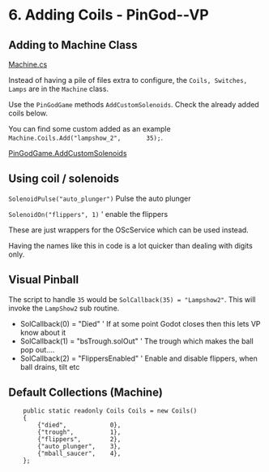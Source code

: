# 6. Adding Coils - PinGod--VP

## Adding to Machine Class

[Machine.cs](../src/BasicGame/BasicGameGodot/global/Machine.cs)

Instead of having a pile of files extra to configure, the `Coils, Switches, Lamps` are in the `Machine` class.

Use the `PinGodGame` methods `AddCustomSolenoids`. Check the already added coils below.

You can find some custom added as an example `Machine.Coils.Add("lampshow_2",		35);`.

[PinGodGame.AddCustomSolenoids](../src/BasicGame/BasicGameGodot/global/PinGodGame.cs)

## Using coil / solenoids

`SolenoidPulse("auto_plunger")` Pulse the auto plunger

`SolenoidOn("flippers", 1)` ' enable the flippers

These are just wrappers for the OScService which can be used instead. 

Having the names like this in code is a lot quicker than dealing with digits only.


## Visual Pinball

The script to handle `35` would be `SolCallback(35) = "Lampshow2"`. This will invoke the `LampShow2` sub routine.

- SolCallback(0) = "Died"  ' If at some point Godot closes then this lets VP know about it
- SolCallback(1) = "bsTrough.solOut" ' The trough which makes the ball pop out....
- SolCallback(2) = "FlippersEnabled" ' Enable and disable flippers, when ball drains, tilt etc


## Default Collections (Machine)

```
    public static readonly Coils Coils = new Coils()
    {
        {"died",            0},
        {"trough",          1},
        {"flippers",        2},
        {"auto_plunger",    3},
        {"mball_saucer",    4},        
    };
```